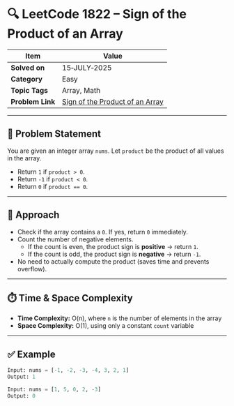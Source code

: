 # 🔍 LeetCode 1822 – Sign of the Product of an Array

| Item            | Value                                                                 |
|-----------------|------------------------------------------------------------------------|
| **Solved on**   | 15‑JULY‑2025                                                           |
| **Category**    | Easy                                                                   |
| **Topic Tags**  | Array, Math                                                            |
| **Problem Link**| [Sign of the Product of an Array](https://leetcode.com/problems/sign-of-the-product-of-an-array/) |

---

## 📄 Problem Statement

You are given an integer array `nums`. Let `product` be the product of all values in the array.

- Return `1` if `product > 0`.
- Return `-1` if `product < 0`.
- Return `0` if `product == 0`.

---

## 🧠 Approach

- Check if the array contains a `0`. If yes, return `0` immediately.
- Count the number of negative elements.
  - If the count is even, the product sign is **positive** → return `1`.
  - If the count is odd, the product sign is **negative** → return `-1`.
- No need to actually compute the product (saves time and prevents overflow).

---

## ⏱️ Time & Space Complexity

- **Time Complexity:** O(n), where `n` is the number of elements in the array
- **Space Complexity:** O(1), using only a constant `count` variable

---

## ✅ Example

```python
Input: nums = [-1, -2, -3, -4, 3, 2, 1]
Output: 1

Input: nums = [1, 5, 0, 2, -3]
Output: 0

